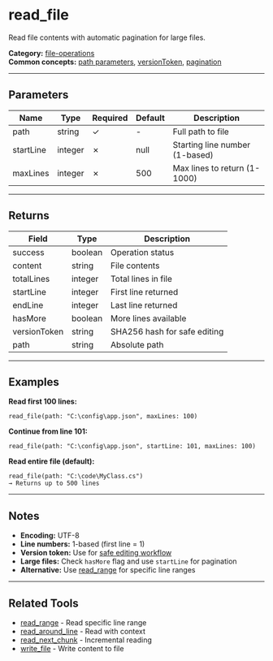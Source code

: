 ﻿# read_file

Read file contents with automatic pagination for large files.

**Category:** [file-operations](INDEX.md)  
**Common concepts:** [path parameters](../COMMON.md#path-parameters), [versionToken](../COMMON.md#versiontoken), [pagination](../COMMON.md#pagination)

---

## Parameters

| Name | Type | Required | Default | Description |
|------|------|----------|---------|-------------|
| path | string | ✓ | - | Full path to file |
| startLine | integer | ✗ | null | Starting line number (1-based) |
| maxLines | integer | ✗ | 500 | Max lines to return (1-1000) |

---

## Returns

| Field | Type | Description |
|-------|------|-------------|
| success | boolean | Operation status |
| content | string | File contents |
| totalLines | integer | Total lines in file |
| startLine | integer | First line returned |
| endLine | integer | Last line returned |
| hasMore | boolean | More lines available |
| versionToken | string | SHA256 hash for safe editing |
| path | string | Absolute path |

---

## Examples

**Read first 100 lines:**
```
read_file(path: "C:\config\app.json", maxLines: 100)
```

**Continue from line 101:**
```
read_file(path: "C:\config\app.json", startLine: 101, maxLines: 100)
```

**Read entire file (default):**
```
read_file(path: "C:\code\MyClass.cs")
→ Returns up to 500 lines
```

---

## Notes

- **Encoding:** UTF-8
- **Line numbers:** 1-based (first line = 1)
- **Version token:** Use for [safe editing workflow](INDEX.md#safe-file-editing)
- **Large files:** Check `hasMore` flag and use `startLine` for pagination
- **Alternative:** Use [read_range](read_range.md) for specific line ranges

---

## Related Tools

- [read_range](read_range.md) - Read specific line range
- [read_around_line](read_around_line.md) - Read with context
- [read_next_chunk](read_next_chunk.md) - Incremental reading
- [write_file](write_file.md) - Write content to file